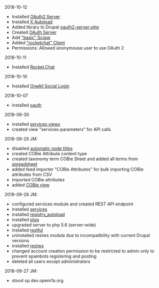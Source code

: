2018-10-12
- Installed [OAuth2 Server](https://www.drupal.org/project/oauth2_server)
- Installed [X Autoload](https://www.drupal.org/project/xautoload)
- Added library to Drupal [oauth2-server-php](https://github.com/bshaffer/oauth2-server-php/tree/master/src/OAuth2)
- Created [OAuth Server](http://dev.openrfa.org/admin/structure/oauth2-servers)
- Add ["basic" Scope](http://dev.openrfa.org/admin/structure/oauth2-servers/manage/main/scopes)
- Added ["rocketchat" Client](http://dev.openrfa.org/admin/structure/oauth2-servers/manage/main/clients)
- Permissions: Allowed anonymouse user to use OAuth 2


2018-10-11
- Installed [Rocket.Chat](https://www.drupal.org/project/rocket_chat)

2018-10-10
- Installed [OneAll Social Login](https://www.drupal.org/project/social_login)

2018-10-07
- installed [oauth](https://www.drupal.org/project/oauth)

2018-09-30
- installed [services views](https://www.drupal.org/project/services_views)
- created view "services-parameters" for API calls

2018-09-29 JM:
- disabled [automatic node titles](https://www.drupal.org/project/auto_nodetitle)
- created COBie Attribute content type
- created taxonomy term COBie Sheet and added all terms from [spreadsheet](https://docs.google.com/spreadsheets/d/1ksQhyH6uilCvX40jxQeP6x-1r6Aq8vcAkTmVYsWbEa4/edit#gid=282739480)
- added  feed importer "COBie Attributes" for bulk importing COBie attributes from CSV
- imported COBie attributes
- added [COBie view](http://dev.openrfa.org/cobie)

2018-09-28 JM:
- configured services module and created REST API endpoint
- installed [services](https://www.drupal.org/project/services)
- installed [registry_autoload](https://www.drupal.org/project/registry_autoload)
- installed [plug](https://www.drupal.org/project/plug)
- upgraded server to php 5.6 (server-wide)
- installed [restful](https://www.drupal.org/project/restful)
- uninstalled restws module due to incompatibility with current Drupal versions
- installed [restws](https://www.drupal.org/project/restws)
- changed account creation permission to be restricted to admin only to prevent spambots registering and posting
- deleted all users except administrators

2018-09-27 JM:
- stood up dev.openrfa.org